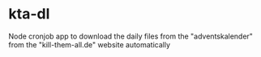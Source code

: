 # kta-dl
Node cronjob app to download the daily files from the "adventskalender" from the "kill-them-all.de" website automatically
